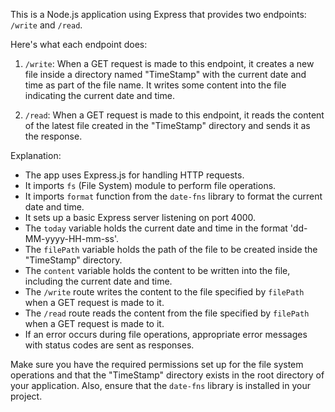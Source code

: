 This is a Node.js application using Express that provides two endpoints: `/write` and `/read`.

Here's what each endpoint does:

1.  `/write`: When a GET request is made to this endpoint, it creates a new file inside a directory named "TimeStamp" with the current date and time as part of the file name. It writes some content into the file indicating the current date and time.
    
2.  `/read`: When a GET request is made to this endpoint, it reads the content of the latest file created in the "TimeStamp" directory and sends it as the response.
    

Explanation:

*   The app uses Express.js for handling HTTP requests.
*   It imports `fs` (File System) module to perform file operations.
*   It imports `format` function from the `date-fns` library to format the current date and time.
*   It sets up a basic Express server listening on port 4000.
*   The `today` variable holds the current date and time in the format 'dd-MM-yyyy-HH-mm-ss'.
*   The `filePath` variable holds the path of the file to be created inside the "TimeStamp" directory.
*   The `content` variable holds the content to be written into the file, including the current date and time.
*   The `/write` route writes the content to the file specified by `filePath` when a GET request is made to it.
*   The `/read` route reads the content from the file specified by `filePath` when a GET request is made to it.
*   If an error occurs during file operations, appropriate error messages with status codes are sent as responses.

Make sure you have the required permissions set up for the file system operations and that the "TimeStamp" directory exists in the root directory of your application. Also, ensure that the `date-fns` library is installed in your project.

